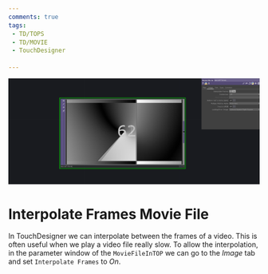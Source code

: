 ```yaml
---
comments: true
tags:
 - TD/TOPS
 - TD/MOVIE
 - TouchDesigner

---
```


![Simple Tile Displace Img](../img/InterpolateFramesVideo.png)
# Interpolate Frames Movie File

In TouchDesigner we can interpolate between the frames of a video. This is often useful when we play a video file really slow. 
To allow the interpolation, in the parameter window of the `MovieFileInTOP` we can go to the *Image* tab and set `Interpolate Frames` to *On*.
